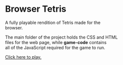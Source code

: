 # Browser Tetris
A fully playable rendition of Tetris made for the <br>
browser.<br>

The main folder of the project holds the CSS and HTML <br>
files for the web page, while **game-code** contains <br>
all of the JavaScript required for the game to run. <br>

[Click here to play.](https://skylerdyoung.github.io/Browser-Tetris/)
